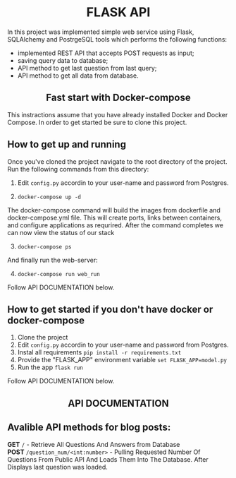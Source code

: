 <h1 align='center'>FLASK API</h1>
<p> In this project was implemented simple web service using Flask, SQLAlchemy and PostrgeSQL tools which performs the following functions: </p>
<ul>
  <li>implemented REST API that accepts POST requests as input;</li>
  <li>saving query data to database;</li>
  <li>API method to get last question from last query;</li>
  <li>API method to get all data from database.</li>
</ul>
<h2 align='center'>Fast start with Docker-compose</h2>
This instractions assume that you have already installed Docker and Docker Compose.
In order to get started be sure to clone this project.

## How to get up and running
Once you've cloned the project navigate to the root directory of the project. Run the following commands from this directory:

1. Edit ` config.py ` accordin to your user-name and password from Postgres.

2. ` docker-compose up -d `

The docker-compose command will build the images from dockerfile and docker-compose.yml file. This will create ports, links between containers, and configure applications as requrired. After the command completes we can now view the status of our stack

3. ` docker-compose ps `

And finally run the web-server:

4. ` docker-compose run web_run `

Follow API DOCUMENTATION below.

## How to get started if you don't have docker or docker-compose
1. Clone the project
2. Edit ` config.py ` accordin to your user-name and password from Postgres.
3. Instal all requirements ` pip install -r requirements.txt `
4. Provide the "FLASK_APP" environment variable ` set FLASK_APP=model.py `
5. Run the app ` flask run `

Follow API DOCUMENTATION below.

<h2 align='center'>API DOCUMENTATION<h2>

## Avalible API methods for blog posts:
 
**GET** ` / ` - Retrieve All Questions And Answers from Database
 <br>
**POST** ` /question_num/<int:number> ` - Pulling Requested Number Of Questions From Public API And Loads Them Into The Database. After Displays last question was loaded.
 <br>